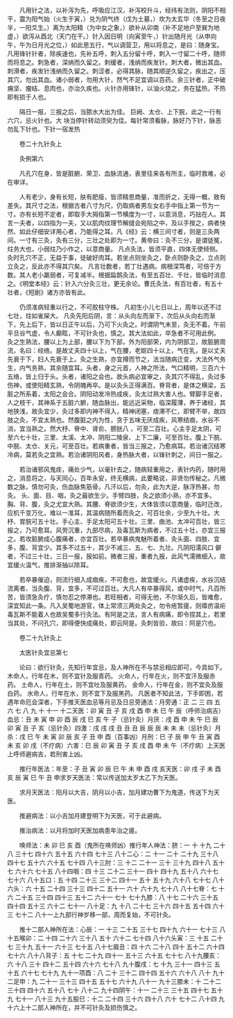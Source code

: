 <!-- { "loadSidebar": true } -->
　　凡用针之法，以补泻为先，呼吸应江汉，补泻校升斗，经纬有法则，阴阳不相干，震为阳气始（火生于寅，）兑为阴气终（戊为土墓，）坎为太玄华（冬至之日夜半，一阳爻生。）离为太阳精（为中女之象，）欲补从卯南（补不足地户至巽为地虚，）欲泻从酉北（天门在干。）针入因日明（向寅至午，）针出随月光（从申向午，午为日月光之位，）如此思五行，气以调营卫，用以将息之，是曰：随身宝。 凡用锋针针者，除疾速也，先补五呼，刺入五分留十呼，刺入一寸留二十呼，随师而将息之。刺急者，深纳而久留之。刺缓者，浅纳而疾发针。刺大者，微出其血。刺滑者，疾发针浅纳而久留之。刺涩者，必得其脉，随其顺逆久留之，疾出之，压其穴，勿出其血。诸小弱者，勿用大针，然气不足宜调以百药。余三针者，正中破痈坚、瘤结、息肉也，亦治久疾也。火针亦用锋针，以油火烧之，务在猛热，不热即有损于人也。

　　隔日一报，三报之后，当脓水大出为佳。 巨阙、太仓、上下脘，此之一行有六穴，忌火针也。大 块当停针转动须臾为佳。每针常须看脉，脉好乃下针，脉恶勿乱下针也。下针一宿发热

　　卷二十九针灸上

　　灸例第六

　　凡孔穴在身，皆是脏腑、荣卫、血脉流通，表里往来各有所主，临时救难，必在审详。

　　人有老少，身有长短，肤有肥瘦，皆须精思商量，准而折之，无得一概，致有差失。其尺寸之法，根据古者八寸为尺，仍取病者男左女右手中指上第一节为一寸。亦有长短不定者，即取手大拇指第一节横度为一寸，以意消息，巧拙在人。其言一夫者，以四指为一夫，又以肌肉纹理节解缝会宛陷之中，及以手按之，病者快然、如此仔细安详用心者，乃能得之耳。凡《经》云：横三间寸者，则是三灸两间。一寸有三灸，灸有三分，三壮之处即为一寸。黄帝曰：灸不三分，是谓徒冤，炷务大也，小弱炷乃小作之，以意商量。 凡点灸法，皆须平直，四体无使倾侧。灸时孔穴不正，无益于事，徒破好肉耳。若坐点则坐灸之，卧点则卧灸之，立点则立灸之，反此亦不得其穴矣。 凡言壮数者，若丁壮遇病。病根深笃者，可倍于方数。其人老小羸弱者，可复减半。根据扁鹊灸法，有至五百壮、千壮，皆临时消息之。《明堂本经》云：针入六分灸三壮，更无余论。曹氏灸法，有百壮者，有五十壮者，《短剧》诸方亦皆有此。

　　仍须准病轻重以行之，不可胶柱守株。 凡初生小儿七日以上，周年以还不过七壮，炷如雀屎大。 凡灸先阳后阴，言：从头向左而渐下，次后从头向右而渐下，先上后下，皆以日正午以后，乃可下火灸之。时谓阴气未至，灸无不着。午前平旦谷气虚，令人癫眩，不可针灸也，慎之。其大法如此，卒急者不可用此例。 灸之生熟法，腰以上为上部，腰以下为下部，外为阳部荣，内为阴部卫，故脏腑周流，名曰：经络。是故丈夫四十以上，气在腰，老妪四十以上，气在乳，是以丈夫先衰于下，妇人先衰于上。灸之生熟，亦宜撙而节之，法当随病迁变，大法外气务生，内气务熟，其余随宜耳。头者，身之元首，人神之所法，气口精明，三百六十五络，皆上归于头。头者，诸阳之会也。故头病必宜审之，灸其穴不得乱，灸过多伤神，或使阳精玄熟，令阴魄再卒。是以灸头正得满百。脊背者，是体之横梁，五脏之所系着，太阳之会合。阴阳动发冷热成疾，灸太过熟大害人也。臂脚手足者，人之枝干，其神系于五脏六腑，随血脉出，能远近采物，临深履薄，养于诸经，其地狭浅，故灸宜少，灸过多即内神不得入，精神闭塞，痞滞不仁，即臂不举，故四肢之灸，不宜太熟也。然腹脏之内为性，贪于五味无厌成疾，风寒结痼，水谷不消，宜当熟之。然大杼、脊中、肾俞、膀胱八 ，可至二百壮。心主手足太阴，可至六七十壮，三里、太溪、太冲、阴阳二陵泉、上下二廉，可至百壮。腹上下脘、中脘、太仓、关元，可至百壮。若病重者，皆当三报之，乃愈病耳。若治诸沉结寒冷病，莫若灸之宜熟。若治诸阴阳风者，身热脉大者，以锋针刺之，间日一服之。

　　若治诸邪风鬼疰，痛处少气，以毫针去之，随病轻重用之，表针内药，随时用之，消息将之，与天同心，百年永安，终无横病，此要略说，非贤勿传秘之。凡微数之脉，慎勿可灸，伤血脉焦筋骨。凡汗以后，勿灸，此为大逆，脉浮热甚，勿灸。 头、面、目、咽，灸之最欲生少。手臂四肢，灸之欲须小熟，亦不宜多。胸、背、腹，灸之尤宜大熟。其腰、脊欲须少生，大体皆须以意商量，临时迁改，应机千变万化，难以一准耳，其温病随所着而灸之，可百壮余，少至九十壮。大杼、胃脘可五十壮。手心主、手足太阳可五十壮。三里、曲池、太冲可百壮，皆三报之，乃可愈耳。风劳沉重，九部尽病，及毒瓦斯为病者，不过五十壮，亦宜三报之。若攻脏腑成心腹痛者，亦宜百壮。若卒暴病鬼魅所着者、灸头面、四肢、宜多，腹、背宜少。其多不过五十，其少不减三、五、七、九壮。凡阴阳濡风口 僻者，不过三十壮，三日一报，报如前。微者三报，重者九报，此风气濡微细入，故宜缓火温气，推排渐抽以除耳。

　　若卒暴催迫，则流行细入成痼疾，不可愈也，故宜缓火。凡诸虚疾，水谷沉结流离者、当灸腹、背，宜多，不可过百壮。大凡人有卒暴得风，或中时气，凡百所苦，皆须急灸疗，慎勿忍之停滞也。若旺相者，可得无他，不尔渐久后，皆难愈，深宜知此一条。凡入吴蜀地游官，体上常须三两处灸之，勿令疮暂瘥，则瘴疠温疟毒瓦斯不能着人也故吴蜀多行灸法。有阿是之法，言人有病痛，即令捏其上，若里当其处，不问孔穴，即得便快成痛处，即云阿是。灸刺皆验，故曰：阿是穴也。

　　卷二十九针灸上

　　太医针灸宜忌第七

　　论曰：欲行针灸，先知行年宜忌，及人神所在不与禁忌相应即可，今具如下。 木命人，行年在木，则不宜针及服青药。 火命人，行年在火，则不宜汗及服赤药。 土命人，行年在土，则不宜吐及服黄药。 金命人，行年在金，则不宜灸及服白药。 水命人，行年在水，则不宜下及服黑药。 凡医者不知此法，下手即困，若遇年命厄会深者，下手推天医血忌等月忌及日忌旁通法：月旁通：正 二 三 四 五 六 七 八 九 十 十一 十二天医：卯 寅 丑 子 亥 戌 酉 申 未 巳 午 辰（呼师治病吉）血忌：丑 未 寅 申 卯 酉 辰 戌 巳 亥 午 子（忌针灸）月厌：戌 酉 申 未 午 巳 辰 卯 寅 丑 子 亥（忌针灸）四激：戌 戌 戌 丑 丑 丑 辰 辰 辰 未 未 未（忌针灸）月杀：戌 巳 午 未 寅 卯 辰 亥 子 丑 申 酉（百事凶）月刑：巳 子 辰 申 午 丑 寅 酉 未 亥 卯 戌（不疗病）六害：巳 辰 卯 寅 丑 子 亥 戌 酉 申 未 午（不疗病）上天医上呼师避病吉，若刑害上凶。

　　推行年医法：年至：子 丑 寅 卯 辰 巳 午 未 申 酉 戌 亥天医：卯 戌 子 未 酉 亥 辰 寅 巳 午 丑 申求岁天医法：常以传送加太岁太乙下为天医。

　　求月天医法：阳月以大吉，阴月以小吉，加月建功曹下为鬼道，传送下为天医。

　　推避病法：以小吉加月建登明下为天医，可于此避病。

　　推治病法：以月将加时天医加病患年治之瘥。

　　唤师法：未 卯 巳 亥 酉（鬼所在唤师凶）推行年人神法：脐：一 十 十九 二十八 三十七 四十六 五十五 六十四 七十三 八十二心：二 十一 二十 二十九 三十八 四十七 五十六 六十五 七十四 八十三肘：三 十二 二十一 三十 三十九 四十八 五十七 六十六 七十五 八十四咽：四 十三 二十二 三十一 四十 四十九 五十八 六十七 七十六 八十五口：五 十四 二十三 三十二 四十一 五十 五十九 六十八 七十七 八十六头：六 十五 二十四 三十三 四十二 五十一 六十 六十九 七十八 八十七脊：七 十六 二十五 三十四 四十三 五十二 六十一 七十 七十九膝：八 十七 二十六 三十五 四十四 五十三 六十二 七十一 八十足：九 十八 二十七 三十六 四十五 五十四 六十三 七十二 八十一上九部行神岁移一部，周而复始，不可针灸。

　　推十二部人神所在法：心辰：一 十三 二十五 三十七 四十九 六十一 七十三 八十五喉卯：二 十四 二十六 三十八 五十 六十二 七十四 八十六头寅：三 十五 二十七 三十九 五十一 六十三 七十五 八十七眉丑：四 十六 二十八 四十 五十二 六十四 七十六 八十八背子：五 十七 二十九 四十一 五十三 六十五 七十七 八十九腰亥：六 十八 三十 四十二 五十四 六十六 七十八 九十腹戌：七 十九 三十一 四十三 五十五 六十七 七十九 九十一项酉：八 二十 三十二 四十四 五十六 六十八 八十 九十二足申：九 二十一 三十三 四十五 五十七 六十九 八十一 九十三膝未：十 二十二 三十四 四十六 五十八 七十 八十二 九十四阴午：十一 二十三 三十五 四十七 五十九 七十一 八十三 九十五股巳：十二 二十四 三十六 四十八 六十 七十二 八十四 九十六上十二部人神所在，并不可针灸及损伤慎之。

